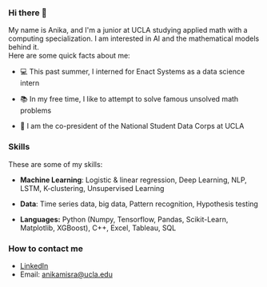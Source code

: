 ### Hi there 👋 ###
My name is Anika, and I'm a junior at UCLA studying applied math with a computing specialization. I am interested in AI and the mathematical models behind it.  
Here are some quick facts about me: 

- 💻 This past summer, I interned for Enact Systems as a data science intern

- 📚 In my free time, I like to attempt to solve famous unsolved math problems

- 👥 I am the co-president of the National Student Data Corps at UCLA

### Skills ### 
These are some of my skills: 

- **Machine Learning**: Logistic & linear regression, Deep Learning, NLP, LSTM, K-clustering, Unsupervised Learning 

- **Data**: Time series data, big data, Pattern recognition, Hypothesis testing 

- **Languages:** Python (Numpy, Tensorflow, Pandas, Scikit-Learn, Matplotlib, XGBoost), C++, Excel, Tableau, SQL

### How to contact me ### 
- [LinkedIn](https://www.linkedin.com/in/anika-misra/)
- Email: anikamisra@ucla.edu
